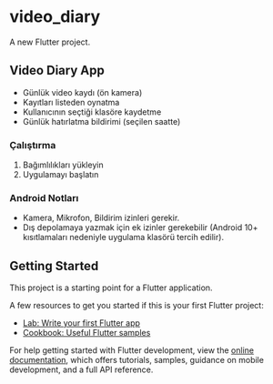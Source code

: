 # video_diary

A new Flutter project.

## Video Diary App

- Günlük video kaydı (ön kamera)
- Kayıtları listeden oynatma
- Kullanıcının seçtiği klasöre kaydetme
- Günlük hatırlatma bildirimi (seçilen saatte)

### Çalıştırma

1. Bağımlılıkları yükleyin
2. Uygulamayı başlatın

### Android Notları

- Kamera, Mikrofon, Bildirim izinleri gerekir.
- Dış depolamaya yazmak için ek izinler gerekebilir (Android 10+ kısıtlamaları nedeniyle uygulama klasörü tercih edilir).


## Getting Started

This project is a starting point for a Flutter application.

A few resources to get you started if this is your first Flutter project:

- [Lab: Write your first Flutter app](https://docs.flutter.dev/get-started/codelab)
- [Cookbook: Useful Flutter samples](https://docs.flutter.dev/cookbook)

For help getting started with Flutter development, view the
[online documentation](https://docs.flutter.dev/), which offers tutorials,
samples, guidance on mobile development, and a full API reference.
